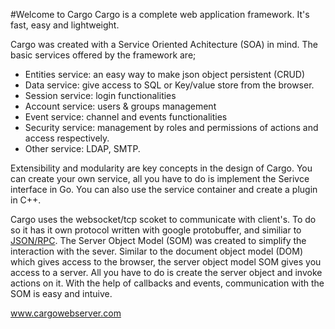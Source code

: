 #Welcome to Cargo 
Cargo is a complete web application framework. It's fast, easy and lightweight. 

Cargo was created with a Service Oriented Achitecture (SOA) in mind. The basic services offered by the framework are;

- Entities service: an easy way to make json object persistent (CRUD)
- Data service: give access to SQL or Key/value store from the browser.
- Session service: login functionalities
- Account service: users & groups management
- Event service: channel and events functionalities
- Security service: management by roles and permissions of actions and access respectively.
- Other service: LDAP, SMTP.

Extensibility and modularity are key concepts in the design of Cargo. You can create your own service, all you have to do is implement the Serivce interface in Go. You can also use the service container and create a plugin in C++.

Cargo uses the websocket/tcp scoket to communicate with client's. To do so it has it own protocol written with google protobuffer, and similiar to [JSON/RPC](https://github.com/CargoWebServer/CargoWebServer/blob/master/WebApp/Cargo/Apps/Cargo/proto/rpc.proto). The Server Object Model (SOM) was created to simplify the interaction with the sever. Similar to the document object model (DOM) which gives access to the browser, the server object model SOM gives you access to a server. All you have to do is create the server object and invoke actions on it. With the help of callbacks and events, communication with the SOM is easy and intuive.

www.cargowebserver.com
